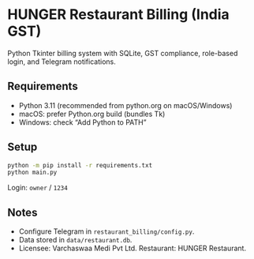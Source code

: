 # HUNGER Restaurant Billing (India GST)

Python Tkinter billing system with SQLite, GST compliance, role-based login, and Telegram notifications.

## Requirements
- Python 3.11 (recommended from python.org on macOS/Windows)
- macOS: prefer Python.org build (bundles Tk)
- Windows: check “Add Python to PATH”

## Setup
```bash
python -m pip install -r requirements.txt
python main.py
```
Login: `owner` / `1234`

## Notes
- Configure Telegram in `restaurant_billing/config.py`.
- Data stored in `data/restaurant.db`.
- Licensee: Varchaswaa Medi Pvt Ltd. Restaurant: HUNGER Restaurant.
